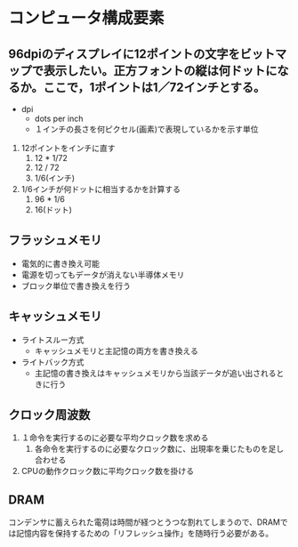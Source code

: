 # コンピュータ構成要素

## 96dpiのディスプレイに12ポイントの文字をビットマップで表示したい。正方フォントの縦は何ドットになるか。ここで，1ポイントは1／72インチとする。
- dpi
  - dots per inch
  - １インチの長さを何ピクセル(画素)で表現しているかを示す単位

1. 12ポイントをインチに直す
   1. 12 * 1/72
   2. 12 / 72
   3. 1/6(インチ)
2. 1/6インチが何ドットに相当するかを計算する
   1. 96 * 1/6
   2. 16(ドット)


## フラッシュメモリ
- 電気的に書き換え可能
- 電源を切ってもデータが消えない半導体メモリ
- ブロック単位で書き換えを行う


## キャッシュメモリ
- ライトスルー方式
  - キャッシュメモリと主記憶の両方を書き換える
- ライトバック方式
  - 主記憶の書き換えはキャッシュメモリから当該データが追い出されるときに行う


## クロック周波数
1. １命令を実行するのに必要な平均クロック数を求める
   1. 各命令を実行するのに必要なクロック数に、出現率を乗じたものを足し合わせる
2. CPUの動作クロック数に平均クロック数を掛ける


## DRAM
コンデンサに蓄えられた電荷は時間が経つとうつな割れてしまうので、DRAMでは記憶内容を保持するための「リフレッシュ操作」を随時行う必要がある。
